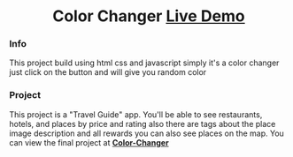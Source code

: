 <h1 align="center">Color Changer <a href="https://inquisitive-shortbread-fd4905.netlify.app/">Live Demo</a></h1>


### Info

This project build using html css and javascript simply it's a color changer just click on the button and will give you random color

### Project

This project is a "Travel Guide" app. You'll be able to see restaurants, hotels, and places by price and rating also there are tags about the place image description and all rewards you can also see places on the map.
You can view the final project at __[Color-Changer](https://inquisitive-shortbread-fd4905.netlify.app/)__
